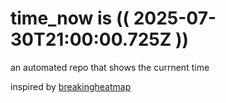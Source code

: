 # time_now is (( 2025-07-30T21:00:00.725Z ))

an automated repo that shows the currnent time

inspired by [breakingheatmap](https://github.com/breakingheatmap/breakingheatmap)